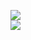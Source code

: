 [![](https://img.shields.io/badge/Made%20With-Github%20Spray-lightgrey.svg?style=for-the-badge&logo=github)](https://github.com/Annihil/github-spray#16166)  
[![](https://i.imgur.com/2DrTn0Z.gif)](https://github.com/Annihil/github-spray)